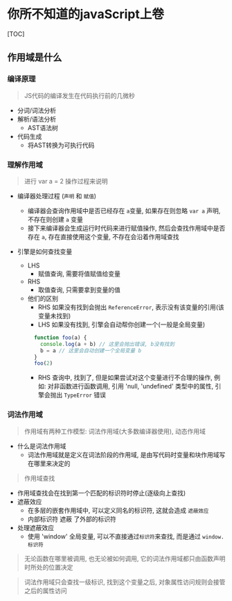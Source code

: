 

# 你所不知道的javaScript上卷

[TOC]

## 作用域是什么

### 编译原理
> JS代码的编译发生在代码执行前的几微秒
+ 分词/词法分析
+ 解析/语法分析
  + AST语法树
+ 代码生成
  + 将AST转换为可执行代码

### 理解作用域
> 进行 var a = 2 操作过程来说明

+ 编译器处理过程 (`声明` 和 `赋值`)
  + 编译器会查询作用域中是否已经存在 `a`变量, 如果存在则忽略 `var a` 声明, 不存在则创建 `a` 变量
  + 接下来编译器会生成运行时代码来进行赋值操作, 然后会查找作用域中是否存在 `a`, 存在直接使用这个变量, 不存在会沿着作用域查找

+ 引擎是如何查找变量
  + LHS
    + 赋值查询, 需要将值赋值给变量
  + RHS
    + 取值查询, 只需要拿到变量的值
  + 他们的区别
    + RHS 如果没有找到会抛出 `ReferenceError`, 表示没有该变量的引用(该变量未找到)
    + LHS 如果没有找到, 引擎会自动帮你创建一个(一般是全局变量)
    ```javaScript
      function foo(a) {
        console.log(a + b) // 这里会抛出错误, b没有找到
        b = a // 这里会自动创建一个全局变量 b
      }
      foo(2)
    
    ```
    + RHS 查询中, 找到了, 但是如果尝试对这个变量进行不合理的操作, 例如: 对非函数进行函数调用, 引用 'null, 'undefined' 类型中的属性, 引擎会抛出 `TypeError` 错误

### 词法作用域
> 作用域有两种工作模型: 词法作用域(大多数编译器使用), 动态作用域

+ 什么是词法作用域
  + 词法作用域就是定义在词法阶段的作用域, 是由写代码时变量和块作用域写在哪里来决定的

> 作用域查找

+ 作用域查找会在找到第一个匹配的标识符时停止(逐级向上查找)
+ 遮蔽效应
  + 在多层的嵌套作用域中, 可以定义同名的标识符, 这就会造成 `遮蔽效应`
  + 内部标识符 遮蔽 了外部的标识符
+ 处理遮蔽效应
  + 使用 'window' 全局变量, 可以不直接通过`标识符`来查找, 而是通过 `window.标识符`

> 无论函数在哪里被调用, 也无论被如何调用, 它的词法作用域都只由函数声明时所处的位置决定

> 词法作用域只会查找一级标识, 找到这个变量之后, 对象属性访问规则会接管之后的属性访问

